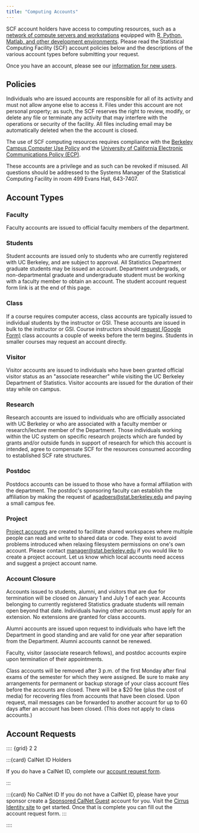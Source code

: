 ```yaml
---
title: "Computing Accounts"
---
```


SCF account holders have access to computing resources, such as a
[network of compute servers and workstations](../servers.md) equipped with [R,
Python, Matlab, and other development environments](../software.md). Please read the
Statistical Computing Facility (SCF) account policies below and the
descriptions of the various account types before submitting your
request.

Once you have an account, please see our [information for new
users](../getting-started.md).

## Policies

Individuals who are issued accounts are responsible for all of its
activity and must not allow anyone else to access it. Files under this
account are not personal property; as such, the SCF reserves the right
to review, modify, or delete any file or terminate any activity that may
interfere with the operations or security of the facility. All files
including email may be automatically deleted when the the account is
closed.

The use of SCF computing resources requires compliance with the
[Berkeley Campus Computer Use
Policy](https://security.berkeley.edu/policy/computer-use-policy) and
the [University of California Electronic Communications Policy
(ECP)](https://security.berkeley.edu/policy/electronic-communications-policy).

These accounts are a privilege and as such can be revoked if misused.
All questions should be addressed to the Systems Manager of the
Statistical Computing Facility in room 499 Evans Hall, 643-7407.

## Account Types

### Faculty  

Faculty accounts are issued to official faculty members of the
department.

### Students  

Student accounts are issued only to students who are currently
registered with UC Berkeley, and are subject to approval. All Statistics
Department graduate students may be issued an account. Department
undergrads, or non-departmental graduate and undergraduate student must
be working with a faculty member to obtain an account. The student
account request form link is at the end of this page.

### Class  

If a course requires computer access, class accounts are typically
issued to individual students by the instructor or GSI. These accounts
are issued in bulk to the instructor or GSI. Course instructors should
[request (Google Form)](http://goo.gl/c8dAn) class accounts a couple of
weeks before the term begins. Students in smaller courses may request an
account directly.

### Visitor  

Visitor accounts are issued to individuals who have been granted
official visitor status as an "associate researcher" while visiting the
UC Berkeley Department of Statistics. Visitor accounts are issued for
the duration of their stay while on campus.

### Research  

Research accounts are issued to individuals who are officially
associated with UC Berkeley or who are associated with a faculty member
or research/lecture member of the Department. Those individuals working
within the UC system on specific research projects which are funded by
grants and/or outside funds in support of research for which this
account is intended, agree to compensate SCF for the resources consumed
according to established SCF rate structures.

### Postdoc  

Postdocs accounts can be issued to those who have a formal affiliation
with the department. The postdoc's sponsoring faculty can establish the
affiliation by making the request of acadpers@stat.berkeley.edu and
paying a small campus fee.

### Project  

[Project accounts](project-accounts.md) are created to
facilitate shared workspaces where multiple people can read and write to
shared data or code. They exist to avoid problems introduced when
relaxing filesystem permissions on one's own account. Please contact
manager@stat.berkeley.edu if you would like to create a project account.
Let us know which local accounts need access and suggest a project
account name.

### Account Closure

Accounts issued to students, alumni, and visitors that are due for
termination will be closed on January 1 and July 1 of each year.
Accounts belonging to currently registered Statistics graduate students
will remain open beyond that date. Individuals having other accounts
must apply for an extension. No extensions are granted for class
accounts.

Alumni accounts are issued upon request to individuals who have left the
Department in good standing and are valid for one year after separation
from the Department. Alumni accounts cannot be renewed.

Faculty, visitor (associate research fellows), and postdoc accounts
expire upon termination of their appointments.

Class accounts will be removed after 3 p.m. of the first Monday after
final exams of the semester for which they were assigned. Be sure to
make any arrangements for permanent or backup storage of your class
account files before the accounts are closed. There will be a \$20 fee
(plus the cost of media) for recovering files from accounts that have
been closed. Upon request, mail messages can be forwarded to another
account for up to 60 days after an account has been closed. (This does
not apply to class accounts.)

## Account Requests

:::: {grid} 2 2

:::{card} CalNet ID Holders

If you do have a CalNet ID, complete our [account request form](https://scf.berkeley.edu/account).

:::

:::{card} No CalNet ID
If you do not have a CalNet ID, please have your sponsor create a
[Sponsored CalNet
Guest](https://calnetweb.berkeley.edu/calnet-departments/calnet-sponsored-guests)
account for you. Visit the [Cirrus Identity
site](https://apps.cirrusidentity.com/console/auth/index) to get
started. Once that is complete you can fill out the account request
form.
:::

::::
